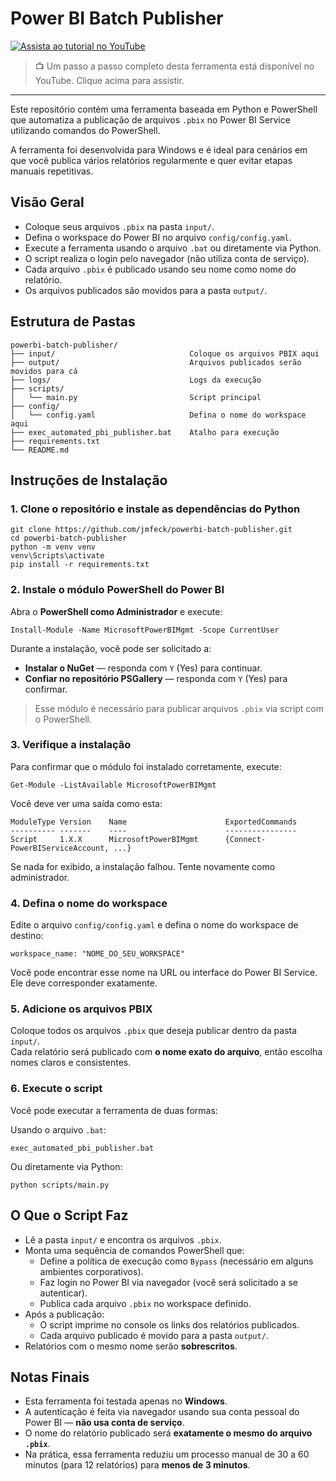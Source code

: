 # Power BI Batch Publisher

[![Assista ao tutorial no YouTube](https://img.shields.io/badge/YouTube-Assistir%20Tutorial-red?logo=youtube)](https://www.youtube.com/watch?v=YOUR_VIDEO_LINK)

> 📺 Um passo a passo completo desta ferramenta está disponível no YouTube. Clique acima para assistir.

---

Este repositório contém uma ferramenta baseada em Python e PowerShell que automatiza a publicação de arquivos `.pbix` no Power BI Service utilizando comandos do PowerShell.

A ferramenta foi desenvolvida para Windows e é ideal para cenários em que você publica vários relatórios regularmente e quer evitar etapas manuais repetitivas.

## Visão Geral

- Coloque seus arquivos `.pbix` na pasta `input/`.
- Defina o workspace do Power BI no arquivo `config/config.yaml`.
- Execute a ferramenta usando o arquivo `.bat` ou diretamente via Python.
- O script realiza o login pelo navegador (não utiliza conta de serviço).
- Cada arquivo `.pbix` é publicado usando seu nome como nome do relatório.
- Os arquivos publicados são movidos para a pasta `output/`.

## Estrutura de Pastas

    powerbi-batch-publisher/
    ├── input/                              Coloque os arquivos PBIX aqui
    ├── output/                             Arquivos publicados serão movidos para cá
    ├── logs/                               Logs da execução
    ├── scripts/
    │   └── main.py                         Script principal
    ├── config/
    │   └── config.yaml                     Defina o nome do workspace aqui
    ├── exec_automated_pbi_publisher.bat    Atalho para execução
    ├── requirements.txt
    └── README.md

## Instruções de Instalação

### 1. Clone o repositório e instale as dependências do Python

    git clone https://github.com/jmfeck/powerbi-batch-publisher.git
    cd powerbi-batch-publisher
    python -m venv venv
    venv\Scripts\activate
    pip install -r requirements.txt

### 2. Instale o módulo PowerShell do Power BI

Abra o **PowerShell como Administrador** e execute:

    Install-Module -Name MicrosoftPowerBIMgmt -Scope CurrentUser

Durante a instalação, você pode ser solicitado a:

- **Instalar o NuGet** — responda com `Y` (Yes) para continuar.
- **Confiar no repositório PSGallery** — responda com `Y` (Yes) para confirmar.

> Esse módulo é necessário para publicar arquivos `.pbix` via script com o PowerShell.

### 3. Verifique a instalação

Para confirmar que o módulo foi instalado corretamente, execute:

    Get-Module -ListAvailable MicrosoftPowerBIMgmt

Você deve ver uma saída como esta:

    ModuleType Version    Name                      ExportedCommands
    ---------- -------    ----                      ----------------
    Script     1.X.X      MicrosoftPowerBIMgmt      {Connect-PowerBIServiceAccount, ...}

Se nada for exibido, a instalação falhou. Tente novamente como administrador.

### 4. Defina o nome do workspace

Edite o arquivo `config/config.yaml` e defina o nome do workspace de destino:

    workspace_name: "NOME_DO_SEU_WORKSPACE"

Você pode encontrar esse nome na URL ou interface do Power BI Service. Ele deve corresponder exatamente.

### 5. Adicione os arquivos PBIX

Coloque todos os arquivos `.pbix` que deseja publicar dentro da pasta `input/`.  
Cada relatório será publicado com **o nome exato do arquivo**, então escolha nomes claros e consistentes.

### 6. Execute o script

Você pode executar a ferramenta de duas formas:

Usando o arquivo `.bat`:

    exec_automated_pbi_publisher.bat

Ou diretamente via Python:

    python scripts/main.py

## O Que o Script Faz

- Lê a pasta `input/` e encontra os arquivos `.pbix`.
- Monta uma sequência de comandos PowerShell que:
  - Define a política de execução como `Bypass` (necessário em alguns ambientes corporativos).
  - Faz login no Power BI via navegador (você será solicitado a se autenticar).
  - Publica cada arquivo `.pbix` no workspace definido.
- Após a publicação:
  - O script imprime no console os links dos relatórios publicados.
  - Cada arquivo publicado é movido para a pasta `output/`.
- Relatórios com o mesmo nome serão **sobrescritos**.

## Notas Finais

- Esta ferramenta foi testada apenas no **Windows**.
- A autenticação é feita via navegador usando sua conta pessoal do Power BI — **não usa conta de serviço**.
- O nome do relatório publicado será **exatamente o mesmo do arquivo `.pbix`**.
- Na prática, essa ferramenta reduziu um processo manual de 30 a 60 minutos (para 12 relatórios) para **menos de 3 minutos**.
